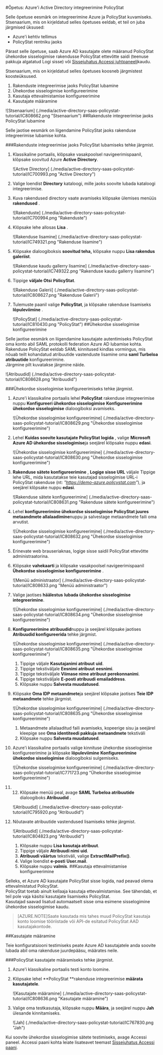 <properties 
    pageTitle="Õpetus: Azure'i Active Directory integreerimine PolicyStat | Microsoft Azure'i" 
    description="Saate teada, kuidas lubada ühekordse sisselogimise, automatiseeritud ettevalmistamise ja muud Azure Active Directory PolicyStat abil!" 
    services="active-directory" 
    authors="jeevansd"  
    documentationCenter="na" 
    manager="femila"/>
<tags 
    ms.service="active-directory" 
    ms.devlang="na" 
    ms.topic="article" 
    ms.tgt_pltfrm="na" 
    ms.workload="identity" 
    ms.date="09/26/2016" 
    ms.author="jeedes" />

#<a name="tutorial-azure-active-directory-integration-with-policystat"></a>Õpetus: Azure'i Active Directory integreerimine PolicyStat
  
Selle õpetuse eesmärk on integreerimine Azure ja PolicyStat kuvamiseks.  
Stsenaarium, mis on kirjeldatud selles õpetuses eeldab, et teil on juba järgmised üksused:

-   Azure'i kehtiv tellimus
-   PolicyStat rentniku jaoks
  
Pärast selle õpetuse, saab Azure AD kasutajate olete määranud PolicyStat ühekordse sisselogimise rakendusse PolicyStat ettevõtte saidi (teenuse pakkuja algatatud Logi sisse) või [Sissejuhatus Accessi juhtpaneeli](active-directory-saas-access-panel-introduction.md)kaudu.
  
Stsenaarium, mis on kirjeldatud selles õpetuses koosneb järgmistest koosteüksused.

1.  Rakenduste integreerimise jaoks PolicyStat lubamine
2.  Ühekordse sisselogimise konfigureerimine
3.  Kasutaja ettevalmistamise konfigureerimine
4.  Kasutajate määramine

![Stsenaarium] (./media/active-directory-saas-policystat-tutorial/IC808662.png "Stsenaarium")
##<a name="enabling-the-application-integration-for-policystat"></a>Rakenduste integreerimise jaoks PolicyStat lubamine
  
Selle jaotise eesmärk on liigendamine PolicyStat jaoks rakenduse integreerimise lubamise kohta.

###<a name="to-enable-the-application-integration-for-policystat-perform-the-following-steps"></a>Rakenduste integreerimise jaoks PolicyStat lubamiseks tehke järgmist.

1.  Klassikaline portaalis, klõpsake vasakpoolsel navigeerimispaanil, klõpsake soovitud Azure **Active Directory**.

    ![Active Directory] (./media/active-directory-saas-policystat-tutorial/IC700993.png "Active Directory")

2.  Valige loendist **Directory** kataloogi, mille jaoks soovite lubada kataloogi integreerimise.

3.  Kuva rakendused directory vaate avamiseks klõpsake ülemises menüüs **rakendused** .

    ![Rakenduste] (./media/active-directory-saas-policystat-tutorial/IC700994.png "Rakenduste")

4.  Klõpsake lehe allosas **Lisa** .

    ![Rakenduse lisamine] (./media/active-directory-saas-policystat-tutorial/IC749321.png "Rakenduse lisamine")

5.  Klõpsake dialoogiboksis **soovitud teha,** klõpsake nuppu **Lisa rakendus galeriist**.

    ![Rakenduse kaudu gallerry lisamine] (./media/active-directory-saas-policystat-tutorial/IC749322.png "Rakenduse kaudu gallerry lisamine")

6.  Tippige **väljale Otsi** **PolicyStat**.

    ![Rakenduse Galerii] (./media/active-directory-saas-policystat-tutorial/IC808627.png "Rakenduse Galerii")

7.  Tulemuste paanil valige **PolicyStat**, ja klõpsake rakenduse lisamiseks **lõpuleviimine** .

    ![PolicyStat] (./media/active-directory-saas-policystat-tutorial/IC810430.png "PolicyStat")
##<a name="configuring-single-sign-on"></a>Ühekordse sisselogimise konfigureerimine
  
Selle jaotise eesmärk on liigendamine kasutajate autentimiseks PolicyStat oma konto abil SAML protokolli federation Azure AD lubamise kohta.  
Rakenduse PolicyStat eeldab SAML kinnitused kindlas vormingus, mis nõuab teilt kohandatud atribuutide vastenduste lisamine oma **saml Turbeloa atribuutide** konfigureerimine.  
Järgmine pilt kuvatakse järgmine näide.

![Atribuudid] (./media/active-directory-saas-policystat-tutorial/IC808628.png "Atribuudid")

###<a name="to-configure-single-sign-on-perform-the-following-steps"></a>Ühekordse sisselogimise konfigureerimiseks tehke järgmist.

1.  Azure'i klassikaline portaalis lehel **PolicyStat** rakenduse integreerimise nuppu **Konfigureeri ühekordse sisselogimise** **Konfigureerimine ühekordse sisselogimise** dialoogiboksi avamiseks.

    ![Ühekordse sisselogimise konfigureerimine] (./media/active-directory-saas-policystat-tutorial/IC808629.png "Ühekordse sisselogimise konfigureerimine")

2.  Lehel **Kuidas soovite kasutajate PolicyStat logida** , valige **Microsoft Azure AD ühekordse sisselogimise**ja seejärel klõpsake nuppu **edasi**.

    ![Ühekordse sisselogimise konfigureerimine] (./media/active-directory-saas-policystat-tutorial/IC808630.png "Ühekordse sisselogimise konfigureerimine")

3.  **Rakenduse sätete konfigureerimine** , **Logige sisse URL** väljale Tippige lehe URL, mida kasutatakse teie kasutajad sisselogimise URL-i PolicyStat rakenduse (nt: *"https://demo-azure.policystat.com"*), ja seejärel klõpsake nuppu **edasi**.

    ![Rakenduse sätete konfigureerimine] (./media/active-directory-saas-policystat-tutorial/IC808631.png "Rakenduse sätete konfigureerimine")

4.  Lehel **konfigureerimine ühekordse sisselogimise PolicyStat juures** **metaandmete allalaadimine**nuppu ja salvestage metaandmete faili oma arvutist.

    ![Ühekordse sisselogimise konfigureerimine] (./media/active-directory-saas-policystat-tutorial/IC808632.png "Ühekordse sisselogimise konfigureerimine")

5.  Erinevate web brauseriaknas, logige sisse saidil PolicyStat ettevõtte administraatorina.

6.  Klõpsake **vahekaarti** ja klõpsake vasakpoolsel navigeerimispaanil **Ühekordse sisselogimise konfigureerimine** .

    ![Menüü administraator] (./media/active-directory-saas-policystat-tutorial/IC808633.png "Menüü administraator")

7.  Valige jaotises **häälestus** **lubada ühekordse sisselogimise integreerimine**.

    ![Ühekordse sisselogimise konfigureerimine] (./media/active-directory-saas-policystat-tutorial/IC808634.png "Ühekordse sisselogimise konfigureerimine")

8.  **Konfigureerimine atribuudid**nuppu ja seejärel klõpsake jaotises **Atribuudid konfigureerida** tehke järgmist.

    ![Ühekordse sisselogimise konfigureerimine] (./media/active-directory-saas-policystat-tutorial/IC808635.png "Ühekordse sisselogimise konfigureerimine")

    1.  Tippige väljale **Kasutajanimi atribuut** **uid**.
    2.  Tippige tekstiväljale **Eesnimi atribuut** **eesnimi**.
    3.  Tippige tekstiväljale **Viimase nime atribuut** **perekonnanimi**.
    4.  Tippige tekstiväljale **E-posti atribuudi** **emailaddress**.
    5.  Klõpsake nuppu **Salvesta muudatused**.

9.  Klõpsake **Oma IDP metaandmete**ja seejärel klõpsake jaotises **Teie IDP metaandmete** tehke järgmist.

    ![Ühekordse sisselogimise konfigureerimine] (./media/active-directory-saas-policystat-tutorial/IC808635.png "Ühekordse sisselogimise konfigureerimine")

    1.  Metaandmete allalaaditud faili avamiseks, kopeerige sisu ja seejärel kleepige see **Oma identiteedi pakkuja metaandmete** tekstiväli
    2.  Klõpsake nuppu **Salvesta muudatused**.

10. Azure'i klassikaline portaalis valige kinnituse ühekordse sisselogimise konfigureerimine ja klõpsake **lõpuleviimine** **Konfigureerimine ühekordse sisselogimise** dialoogiboksi sulgemiseks.

    ![Ühekordse sisselogimise konfigureerimine] (./media/active-directory-saas-policystat-tutorial/IC771723.png "Ühekordse sisselogimise konfigureerimine")

11. 12. Klõpsake menüü peal, avage **SAML Turbeloa atribuutide** dialoogiboks **Atribuudid** .

    ![Atribuudid] (./media/active-directory-saas-policystat-tutorial/IC795920.png "Atribuudid")

13. Nõutavate atribuutide vastendused lisamiseks tehke järgmist.

    ![Atribuudid] (./media/active-directory-saas-policystat-tutorial/IC804823.png "Atribuudid")

    1.  Klõpsake nuppu **Lisa kasutaja atribuut**.
    2.  Tippige väljale **Atribuudi nimi** **uid**.
    3.  **Atribuudi väärtus** tekstiväli, valige **ExtractMailPrefix()**.
    4.  Valige loendist **e-posti** **User.mail**.
    5.  Klõpsake nuppu **valmis**.
##<a name="configuring-user-provisioning"></a>Kasutaja ettevalmistamise konfigureerimine
  
Selleks, et Azure AD kasutajate PolicyStat sisse logida, nad peavad olema ettevalmistatud PolicyStat.  
PolicyStat toetab ainult kellaaja kasutaja ettevalmistamise. See tähendab, et teil pole vaja käsitsi kasutajate lisamiseks PolicyStat.  
Kasutajad saavad lisatud automaatselt sisse oma esimene sisselogimine ühekordse sisselogimise kaudu.

>[AZURE.NOTE]Saate kasutada mis tahes muud PolicyStat kasutaja konto loomise tööriistade või API-de esitatud PolicyStat AAD kasutajakontode.

##<a name="assigning-users"></a>Kasutajate määramine
  
Teie konfiguratsiooni testimiseks peate Azure AD kasutajatele anda soovite lubada abil oma rakenduse juurdepääsu, määrates neile.

###<a name="to-assign-users-to-policystat-perform-the-following-steps"></a>PolicyStat kasutajate määramiseks tehke järgmist.

1.  Azure'i klassikaline portaalis testi konto loomine.

2.  Klõpsake lehel **PolicyStat **rakenduse integreerimise **määrata kasutajatele**.

    ![Kasutajate määramine] (./media/active-directory-saas-policystat-tutorial/IC808636.png "Kasutajate määramine")

3.  Valige oma testkasutaja, klõpsake nuppu **Määra**, ja seejärel nuppu **Jah** ülesande kinnitamiseks.

    ![Jah] (./media/active-directory-saas-policystat-tutorial/IC767830.png "Jah")
  
Kui soovite ühekordse sisselogimise sätete testimiseks, avage Accessi paneel. Accessi paani kohta leiate lisateavet teemast [Sissejuhatus Accessi paani](active-directory-saas-access-panel-introduction.md).